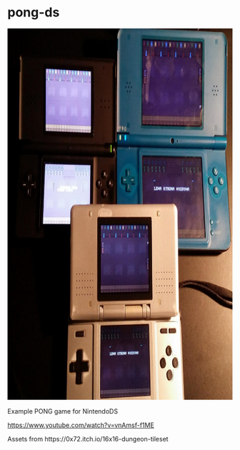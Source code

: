 # pong-ds


<img src="https://raw.githubusercontent.com/dbeef/pong-ds/master/readme/pongds_on_dses.jpg" alt="Works on real NDS!"
 width="936" height="832">

<p> Example PONG game for NintendoDS </p>

https://www.youtube.com/watch?v=vnAmsf-f1ME

<p> Assets from https://0x72.itch.io/16x16-dungeon-tileset  </p>
